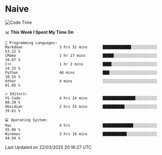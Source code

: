 # Naive
<!-- ## 日拱一卒，功不唐捐 -->
<!-- [![GitHub Streak](https://streak-stats.demolab.com/?user=XiaoXKKK)](https://git.io/streak-stats) -->
<!--START_SECTION:waka-->
![Code Time](http://img.shields.io/badge/Code%20Time-350%20hrs%2041%20mins-blue)

📊 **This Week I Spent My Time On** 

```text
💬 Programming Languages: 
Markdown                 3 hrs 52 mins       █████████████░░░░░░░░░░░░   53.22 % 
CMake                    1 hr 27 mins        █████░░░░░░░░░░░░░░░░░░░░   19.97 % 
C++                      1 hr 2 mins         ████░░░░░░░░░░░░░░░░░░░░░   14.32 % 
Python                   46 mins             ███░░░░░░░░░░░░░░░░░░░░░░   10.55 % 
Other                    4 mins              ░░░░░░░░░░░░░░░░░░░░░░░░░   01.05 % 

🔥 Editors: 
VS Code                  4 hrs 24 mins       ███████████████░░░░░░░░░░   60.39 % 
Obsidian                 2 hrs 53 mins       ██████████░░░░░░░░░░░░░░░   39.61 % 

💻 Operating System: 
Mac                      4 hrs               ██████████████░░░░░░░░░░░   55.06 % 
Windows                  3 hrs 16 mins       ███████████░░░░░░░░░░░░░░   44.94 % 
```


 Last Updated on 22/03/2025 20:16:27 UTC
<!--END_SECTION:waka-->
